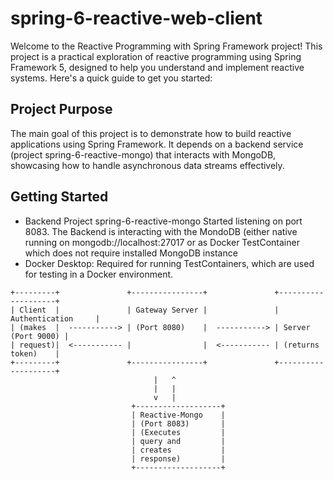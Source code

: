 # spring-6-reactive-web-client
Welcome to the Reactive Programming with Spring Framework project! This project is a practical exploration of reactive programming using Spring Framework 5,
designed to help you understand and implement reactive systems. Here's a quick guide to get you started:

## Project Purpose
The main goal of this project is to demonstrate how to build reactive applications using Spring Framework. It depends on a backend service (project spring-6-reactive-mongo)
that interacts with MongoDB, showcasing how to handle asynchronous data streams effectively.

## Getting Started
* Backend Project spring-6-reactive-mongo Started listening on port 8083. The Backend is interacting with the MondoDB (either native running on mongodb://localhost:27017 or as Docker TestContainer
  which does not require installed MongoDB instance
* Docker Desktop: Required for running TestContainers, which are used for testing in a Docker environment.

```plaintext
+---------+               +----------------+               +--------------------+
| Client  |               | Gateway Server |               | Authentication     |
| (makes  |  -----------> | (Port 8080)    |  -----------> | Server (Port 9000) |
| request)|  <----------- |                |  <----------- | (returns token)    |
+---------+               +----------------+               +--------------------+
                                |   ^  
                                |   |
                                v   |
                           +-------------------+               
                           | Reactive-Mongo    |
                           | (Port 8083)       |
                           | (Executes         |
                           | query and         |
                           | creates           |
                           | response)         |
                           +-------------------+
```
